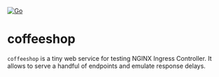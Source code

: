 [![Go](https://github.com/qba73/coffeeshop/actions/workflows/go.yml/badge.svg)](https://github.com/qba73/coffeeshop/actions/workflows/go.yml)

# coffeeshop

`coffeeshop` is a tiny web service for testing NGINX Ingress Controller. It allows to serve a handful of endpoints and emulate response delays.
